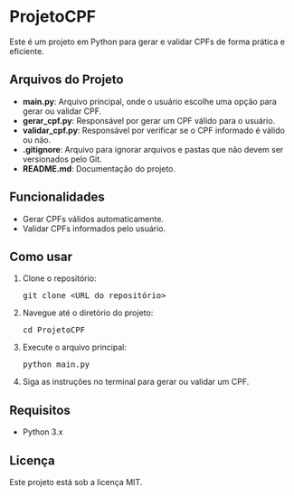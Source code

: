 <h1>ProjetoCPF</h1>

<p>Este é um projeto em Python para gerar e validar CPFs de forma prática e eficiente.</p>

<h2>Arquivos do Projeto</h2>
<ul>
  <li><strong>main.py</strong>: Arquivo principal, onde o usuário escolhe uma opção para gerar ou validar CPF.</li>
  <li><strong>gerar_cpf.py</strong>: Responsável por gerar um CPF válido para o usuário.</li>
  <li><strong>validar_cpf.py</strong>: Responsável por verificar se o CPF informado é válido ou não.</li>
  <li><strong>.gitignore</strong>: Arquivo para ignorar arquivos e pastas que não devem ser versionados pelo Git.</li>
  <li><strong>README.md</strong>: Documentação do projeto.</li>
</ul>

<h2>Funcionalidades</h2>
<ul>
  <li>Gerar CPFs válidos automaticamente.</li>
  <li>Validar CPFs informados pelo usuário.</li>
</ul>

<h2>Como usar</h2>
<ol>
  <li>Clone o repositório:</li>
  <pre>git clone &lt;URL do repositório&gt;</pre>
  <li>Navegue até o diretório do projeto:</li>
  <pre>cd ProjetoCPF</pre>
  <li>Execute o arquivo principal:</li>
  <pre>python main.py</pre>
  <li>Siga as instruções no terminal para gerar ou validar um CPF.</li>
</ol>

<h2>Requisitos</h2>
<ul>
  <li>Python 3.x</li>
</ul>

<h2>Licença</h2>
<p>Este projeto está sob a licença MIT.</p>